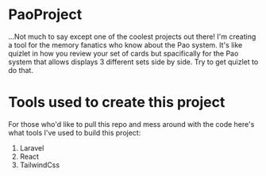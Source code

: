 # PaoProject

...Not much to say except one of the coolest projects out there! I'm creating a tool for the memory fanatics who know about the Pao system. It's like quizlet in how you review your set of cards but spacifically for the Pao system that allows displays 3 different sets side by side. Try to get quizlet to do that.

# Tools used to create this project
For those who'd like to pull this repo and mess around with the code here's what tools I've used to build this project:
1. Laravel 
2. React
3. TailwindCss 
